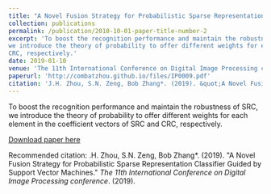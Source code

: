 ```yaml
---
title: "A Novel Fusion Strategy for Probabilistic Sparse Representation Classifier Guided by Support Vector Machines "
collection: publications
permalink: /publication/2010-10-01-paper-title-number-2
excerpt: 'To boost the recognition performance and maintain the robustness of SRC,
we introduce the theory of probability to offer different weights for each element in the coefficient vectors of SRC and
CRC, respectively.'
date: 2019-01-10
venue: 'The 11th International Conference on Digital Image Processing conference'
paperurl: 'http://combatzhou.github.io/files/IP0009.pdf'
citation: 'J.H. Zhou, S.N. Zeng, Bob Zhang*. (2019). &quot;A Novel Fusion Strategy for Probabilistic Sparse Representation Classifier Guided by Support Vector Machines.&quot; <i>The 11th International Conference on Digital Image Processing conference</i>. (2019).'
---
```

To boost the recognition performance and maintain the robustness of SRC,
we introduce the theory of probability to offer different weights for each element in the coefficient vectors of SRC and
CRC, respectively.

[Download paper here](http://combatzhou.github.io/files/IP0009.pdf)

Recommended citation: .H. Zhou, S.N. Zeng, Bob Zhang*. (2019). &quot;A Novel Fusion Strategy for Probabilistic Sparse Representation Classifier Guided by Support Vector Machines.&quot; <i>The 11th International Conference on Digital Image Processing conference</i>. (2019).
